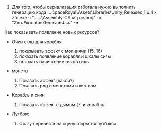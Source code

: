 1) Для того, чтобы сериализация работала нужно выполнить генерацию кода
... SpaceRoyal\Assets\Libraries\Unity_Releases_1.6.4>
zfc.exe -i "..\..\..\Assembly-CSharp.csproj" -o "ZeroFormatterGenerated.cs" -e

Как показывать появление новых ресурсов?
- Очки силы для корабля 
    1) показывать эффект с молниями (15, 16)
    2) показать появление корабля и шкалы силы 
    3) показать начисление очков силы
- монеты
    1) Показать эффект (какой?)
    2) Показать png с монетами и кол-вом

- Корабль и скин
    1) Показать эффект с дымом (7) и корабль
   
- Лутбокс
    1) Сразу перенести на сцену открытия лутбокса
    
   
    
    